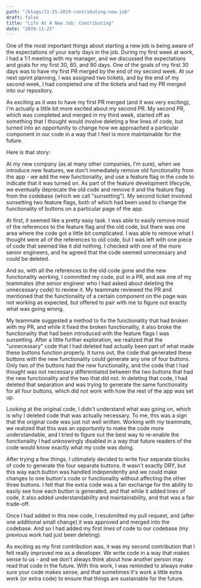 ```yaml
---
path: "/blogs/11-25-2019-contributing-new-job"
draft: false 
title: "Life At A New Job: Contributing"
date: "2019-11-25"
---
```


One of the most important things about starting a new job is being aware of the expectations of your early days in the job. During my first week at work, I had a 1:1 meeting with my manager, and we discussed the expectations and goals for my first 30, 60, and 90 days. One of the goals of my first 30 days was to have my first PR merged by the end of my second week. At our next sprint planning, I was assigned two tickets, and by the end of my second week, I had completed one of the tickets and had my PR merged into our repository.

As exciting as it was to have my first PR merged (and it was very exciting), I'm actually a little bit more excited about my second PR. My second PR, which was completed and merged in my third week, started off as something that I thought would involve deleting a few lines of code, but turned into an opportunity to change how we approached a particular component in our code in a way that I feel is more maintainable for the future.

Here is that story:

At my new company (as at many other companies, I'm sure), when we introduce new features, we don't immediately remove old functionality from the app - we add the new functionality, and use a feature flag in the code to indicate that it was turned on. As part of the feature development lifecycle, we eventually deprecate the old code and remove it and the feature flag from the codebase (which we call "sunsetting"). My second ticket involved sunsetting two feature flags, both of which had been used to change the functionality of buttons on a particular page of the app.

At first, it seemed like a pretty easy task. I was able to easily remove most of the references to the feature flag and the old code, but there was one area where the code got a little bit complicated. I was able to remove what I thought were all of the references to old code, but I was left with one piece of code that seemed like it did nothing. I checked with one of the more senior engineers, and he agreed that the code seemed unnecessary and could be deleted.

And so, with all the references to the old code gone and the new functionality working, I committed my code, put in a PR, and ask one of my teammates (the senior engineer who I had asked about deleting the unnecessary code) to review it. My teammate reviewed the PR and mentioned that the functionality of a certain component on the page was not working as expected, but offered to pair with me to figure out exactly what was going wrong.

My teammate suggested a method to fix the functionality that had broken with my PR, and while it fixed the broken functionality, it also broke the functionality that had been introduced with the feature flags I was sunsetting. After a little further exploration, we realized that the "unnecessary" code that I had deleted had actually been part of what made these buttons function properly. It turns out, the code that generated these buttons with the new functionality could generate any one of four buttons. Only two of the buttons had the new functionality, and the code that I had thought was not necessary differentiated between the two buttons that had the new functionality and the two that did not. In deleting that code, I had deleted that separation and was trying to generate the same functionality for all four buttons, which did not work with how the rest of the app was set up.

Looking at the original code, I didn't understand what was going on, which is why I deleted code that was actually necessary. To me, this was a sign that the original code was just not well written. Working with my teammate, we realized that this was an opportunity to make the code more understandable, and I tried to figure out the best way to re-enable the functionality I had unknowingly disabled in a way that future readers of the code would know exactly what my code was doing.

After trying a few things, I ultimately decided to write four separate blocks of code to generate the four separate buttons. It wasn't exactly DRY, but this way each button was handled independently and we could make changes to one button's code or functionality without affecting the other three buttons. I felt that the extra code was a fair exchange for the ability to easily see how each button is generated, and that while it added lines of code, it also added understandability and maintainability, and that was a fair trade-off.

Once I had added in this new code, I resubmitted my pull request, and (after one additional small change) it was approved and merged into the codebase. And so I had added my first lines of code to our codebase (my previous work had just been deleting). 

As exciting as my first contribution was, it was my second contribution that I felt really improved me as a developer. We write code in a way that makes sense to us - and we don't always think about how another person may read that code in the future. With this work, I was reminded to always make sure your code makes sense, and that sometimes it's work a little extra work (or extra code) to ensure that things are sustainable for the future.